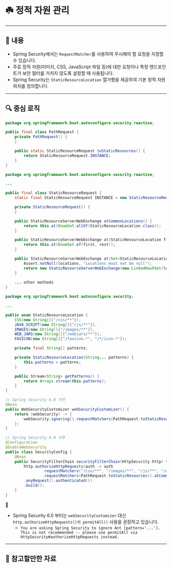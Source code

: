 # ☘️ 정적 자원 관리

---

## 📖 내용
- Spring Security에서는 `RequestMatcher`를 사용하여 무시해야 할 요청을 지정할 수 있습니다.
- 주로 정적 자원(이미지, CSS, JavaScript 파일 등)에 대한 요청이나 특정 엔드포인트가 보안 필터를 거치지 않도록 설정할 때 사용됩니다.
- Spring Security는 `StaticResourceLocation` 열거형을 제공하여 기본 정적 자원 위치를 정의합니다.

---

## 🔍 중심 로직

```java
package org.springframework.boot.autoconfigure.security.reactive;

public final class PathRequest {
    private PathRequest() {
    }

    public static StaticResourceRequest toStaticResources() {
        return StaticResourceRequest.INSTANCE;
    }
}
```

```java
package org.springframework.boot.autoconfigure.security.reactive;

...

public final class StaticResourceRequest {
    static final StaticResourceRequest INSTANCE = new StaticResourceRequest();

    private StaticResourceRequest() {
    }

    public StaticResourceServerWebExchange atCommonLocations() {
        return this.at(EnumSet.allOf(StaticResourceLocation.class));
    }

    public StaticResourceServerWebExchange at(StaticResourceLocation first, StaticResourceLocation... rest) {
        return this.at(EnumSet.of(first, rest));
    }

    public StaticResourceServerWebExchange at(Set<StaticResourceLocation> locations) {
        Assert.notNull(locations, "Locations must not be null");
        return new StaticResourceServerWebExchange(new LinkedHashSet(locations));
    }
    
    ... other methods
}
```

```java
package org.springframework.boot.autoconfigure.security;

...

public enum StaticResourceLocation {
    CSS(new String[]{"/css/**"}),
    JAVA_SCRIPT(new String[]{"/js/**"}),
    IMAGES(new String[]{"/images/**"}),
    WEB_JARS(new String[]{"/webjars/**"}),
    FAVICON(new String[]{"/favicon.*", "/*/icon-*"});

    private final String[] patterns;

    private StaticResourceLocation(String... patterns) {
        this.patterns = patterns;
    }

    public Stream<String> getPatterns() {
        return Arrays.stream(this.patterns);
    }
}
```

```java
// Spring Security 6.0 이전
@Bean
public WebSecurityCustomizer webSecurityCustomizer() {
    return (webSecurity) -> {
        webSecurity.ignoring().requestMatchers(PathRequest.toStaticResources().atCommonLocations());
    };
}

// Spring Security 6.0 이후
@Configuration
@EnableWebSecurity
public class SecurityConfig {
    @Bean
    public SecurityFilterChain securityFilterChain(HttpSecurity http) throws Exception {
        http.authorizeHttpRequests(auth -> auth
                .requestMatchers("/css/**", "/images/**", "/js/**", "/webjars/**", "/favicon.*", "/*/icon-*").permitAll()
                .requestMatchers(PathRequest.toStaticResources().atCommonLocations()).permitAll()
        .anyRequest().authenticated())
        .build();
    }
}
```

📌
- Spring Security 6.0 부터는 `webSecurityCustomizer` 대신 `http.authorizeHttpRequests()의 permitAll()` 사용을 권장하고 있습니다.
  - `You are asking Spring Security to ignore Ant [pattern='...']. This is not recommended -- please use permitAll via HttpSecurity#authorizeHttpRequests instead.`

---

## 📂 참고할만한 자료

